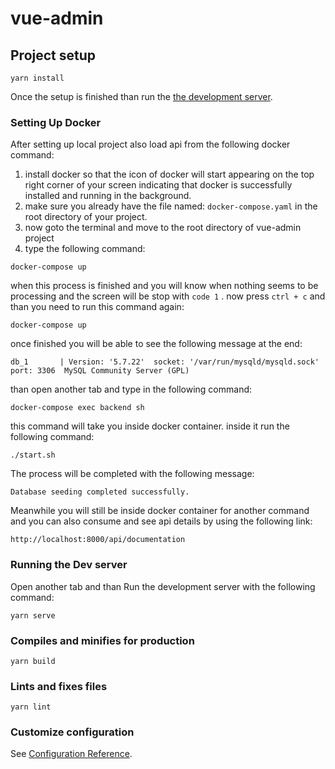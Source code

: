 # vue-admin

## Project setup
```
yarn install
```
Once the setup is finished than run the [the development server](https://github.com/bilalbash/vue-admin-basic#running-the-dev-server).

### Setting Up Docker 
After setting up local project also load api from the following docker command:
1. install docker so that the icon of docker will start appearing on the top right corner of your screen indicating that docker is successfully installed and running in the background.
2. make sure you already have the file named: `docker-compose.yaml` in the root directory of your project.
3. now goto the terminal and move to the root directory of vue-admin project
4. type the following command:
```
docker-compose up
```
when this process is finished and you will know when nothing seems to be processing and the screen will be stop with `code 1` .
now press `ctrl + c` and than you need to run this command again:
```
docker-compose up
```
once finished you will be able to see the following message at the end:
```
db_1       | Version: '5.7.22'  socket: '/var/run/mysqld/mysqld.sock'  port: 3306  MySQL Community Server (GPL)
```
than open another tab and type in the following command:
```
docker-compose exec backend sh
```
this command will take you inside docker container. inside it run the following command:
```
./start.sh
```
The process will be completed with the following message:
```
Database seeding completed successfully. 
```
Meanwhile you will still be inside docker container for another command and you can also consume and see api details by using the following link:
```
http://localhost:8000/api/documentation
```

### Running the Dev server
Open another tab and than Run the development server with the following command:
```
yarn serve
```

### Compiles and minifies for production
```
yarn build
```

### Lints and fixes files
```
yarn lint
```

### Customize configuration
See [Configuration Reference](https://cli.vuejs.org/config/).
